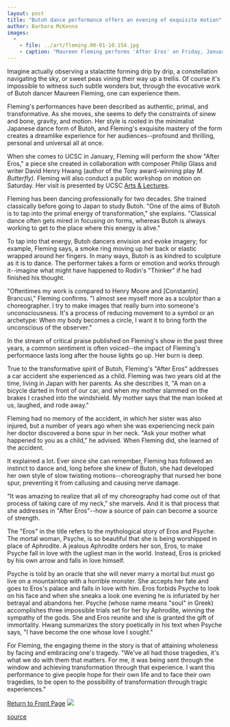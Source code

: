 ```yaml
---
layout: post
title: "Butoh dance performance offers an evening of exquisite motion"
author: Barbara McKenna
images:
  -
    - file: ../art/fleming.00-01-10.154.jpg
    - caption: "Maureen Fleming performs 'After Eros' on Friday, January 28, and Saturday, January 29, and presents a workshop on motion on Saturday, January 29, in the Mainstage Theater. Tickets are $16 adults; $13 seniors and students with ID; $8 UCSC students. For more information, call (831) 459-2159. Photo: Ellen Crane"
---
```


Imagine actually observing a stalactite forming drip by drip, a constellation navigating the sky, or sweet peas vining their way up a trellis. Of course it's impossible to witness such subtle wonders but, through the evocative work of Butoh dancer Maureen Fleming, one can experience them.  
  

Fleming's performances have been described as authentic, primal, and transformative. As she moves, she seems to defy the constraints of sinew and bone, gravity, and motion. Her style is rooted in the minimalist Japanese dance form of Butoh, and Fleming's exquisite mastery of the form creates a dreamlike experience for her audiences--profound and thrilling, personal and universal all at once.  
  
When she comes to UCSC in January, Fleming will perform the show "After Eros," a piece she created in collaboration with composer Philip Glass and writer David Henry Hwang (author of the Tony award-winning play _M. Butterfly)._ Fleming will also conduct a public workshop on motion on Saturday. Her visit is presented by UCSC [Arts & Lectures][1].  
  
Fleming has been dancing professionally for two decades. She trained classically before going to Japan to study Butoh. "One of the aims of Butoh is to tap into the primal energy of transformation," she explains. "Classical dance often gets mired in focusing on forms, whereas Butoh is always working to get to the place where this energy is alive."  
  
To tap into that energy, Butoh dancers envision and evoke imagery; for example, Fleming says, a smoke ring moving up her back or elastic wrapped around her fingers. In many ways, Butoh is as kindred to sculpture as it is to dance. The performer takes a form or emotion and works through it--imagine what might have happened to Rodin's "Thinker" if he had finished his thought.   
  
"Oftentimes my work is compared to Henry Moore and [Constantin] Brancusi," Fleming confirms. "I almost see myself more as a sculptor than a choreographer. I try to make images that really burn into someone's unconsciousness. It's a process of reducing movement to a symbol or an archetype: When my body becomes a circle, I want it to bring forth the unconscious of the observer."  
  
In the stream of critical praise published on Fleming's show in the past three years, a common sentiment is often voiced--the impact of Fleming's performance lasts long after the house lights go up. Her burn is deep.   
  
True to the transformative spirit of Butoh, Fleming's "After Eros" addresses a car accident she experienced as a child. Fleming was two years old at the time, living in Japan with her parents. As she describes it, "A man on a bicycle darted in front of our car, and when my mother slammed on the brakes I crashed into the windshield. My mother says that the man looked at us, laughed, and rode away."  
  
Fleming had no memory of the accident, in which her sister was also injured, but a number of years ago when she was experiencing neck pain her doctor discovered a bone spur in her neck. "Ask your mother what happened to you as a child," he advised. When Fleming did, she learned of the accident.   
  
It explained a lot. Ever since she can remember, Fleming has followed an instinct to dance and, long before she knew of Butoh, she had developed her own style of slow twisting motions--choreography that nursed her bone spur, preventing it from callusing and causing nerve damage.   
  
"It was amazing to realize that all of my choreography had come out of that process of taking care of my neck," she marvels. And it is that process that she addresses in "After Eros"--how a source of pain can become a source of strength.  
  
The "Eros" in the title refers to the mythological story of Eros and Psyche. The mortal woman, Psyche, is so beautiful that she is being worshipped in place of Aphrodite. A jealous Aphrodite orders her son, Eros, to make Psyche fall in love with the ugliest man in the world. Instead, Eros is pricked by his own arrow and falls in love himself.   
  
Psyche is told by an oracle that she will never marry a mortal but must go live on a mountaintop with a horrible monster. She accepts her fate and goes to Eros's palace and falls in love with him. Eros forbids Psyche to look on his face and when she sneaks a look one evening he is infuriated by her betrayal and abandons her. Psyche (whose name means "soul" in Greek) accomplishes three impossible trials set for her by Aphrodite, winning the sympathy of the gods. She and Eros reunite and she is granted the gift of immortality. Hwang summarizes the story poetically in his text when Psyche says, "I have become the one whose love I sought."  
  
For Fleming, the engaging theme in the story is that of attaining wholeness by facing and embracing one's tragedy. "We've all had those tragedies, it's what we do with them that matters. For me, it was being sent through the window and achieving transformation through that experience. I want this performance to give people hope for their own life and to face their own tragedies, to be open to the possibility of transformation through tragic experiences."

[Return to Front Page][2] ![ ][3]

[1]: http://events.ucsc.edu/artslecs
[2]: ../../index.html
[3]: ../../images/trans.gif

[source](http://www1.ucsc.edu/currents/99-00/01-10/fleming.html "Permalink to fleming")
